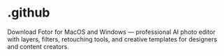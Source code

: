 # .github
Download Fotor for MacOS and Windows — professional AI photo editor with layers, filters, retouching tools, and creative templates for designers and content creators.
